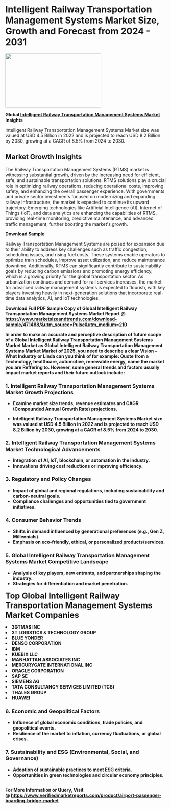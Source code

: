 <H1>Intelligent Railway Transportation Management Systems Market Size, Growth and Forecast from 2024 - 2031</H1><img class="aligncenter size-medium wp-image-584254" src="https://thirdeyenews.in/wp-content/uploads/2024/09/Global-Market-Research-300x168.jpeg" alt="" width="300" height="168" /><p><strong>Global&nbsp;<a href="https://www.marketsizeandtrends.com/download-sample/471488/&amp;utm_source=Pulse&amp;utm_medium=210">Intelligent Railway Transportation Management Systems Market</a> Insights</strong></p><p>Intelligent Railway Transportation Management Systems Market size was valued at USD 4.5 Billion in 2022 and is projected to reach USD 8.2 Billion by 2030, growing at a CAGR of 8.5% from 2024 to 2030.</p><p><h2>Market Growth Insights</h2> <p>The Railway Transportation Management Systems (RTMS) market is witnessing substantial growth, driven by the increasing need for efficient, safe, and sustainable transportation solutions. RTMS solutions play a crucial role in optimizing railway operations, reducing operational costs, improving safety, and enhancing the overall passenger experience. With governments and private sector investments focused on modernizing and expanding railway infrastructure, the market is expected to continue its upward trajectory. Emerging technologies like Artificial Intelligence (AI), Internet of Things (IoT), and data analytics are enhancing the capabilities of RTMS, providing real-time monitoring, predictive maintenance, and advanced traffic management, further boosting the market's growth.</p> <p><strong>Download Sample</strong></p> <p>Railway Transportation Management Systems are poised for expansion due to their ability to address key challenges such as traffic congestion, scheduling issues, and rising fuel costs. These systems enable operators to optimize train schedules, improve asset utilization, and reduce maintenance downtime. Additionally, RTMS can significantly contribute to sustainability goals by reducing carbon emissions and promoting energy efficiency, which is a growing priority for the global transportation sector. As urbanization continues and demand for rail services increases, the market for advanced railway management systems is expected to flourish, with key players investing heavily in next-generation solutions that incorporate real-time data analytics, AI, and IoT technologies.</p> <p><strong></p><p><span class=""><strong>Download Full PDF Sample Copy of Global Intelligent Railway Transportation Management Systems Market Report</strong> @ <a href="https://www.marketsizeandtrends.com/download-sample/471488/&amp;utm_source=Pulse&amp;utm_medium=210" target="_blank">https://www.marketsizeandtrends.com/download-sample/471488/&amp;utm_source=Pulse&amp;utm_medium=210</a></span></p><p>In order to make an accurate and perceptive description of future scope of a Global&nbsp;Intelligent Railway Transportation Management Systems Market Market as Global&nbsp;Intelligent Railway Transportation Management Systems Market Market of 2025, you need to describe a clear Vision &ndash; What Industry or Linda can you think of for example: Quote from a Technology, healthcare, automotive, renewable energy, name the market you are Reffering to. However, some general trends and factors usually impact market reports and their future outlook include:</p><h3>1.&nbsp;<strong>Intelligent Railway Transportation Management Systems Market Growth Projections</strong></h3><ul><li>Examine market size trends, revenue estimates and CAGR (Compounded Annual Growth Rate) projections.</li><li><p>Intelligent Railway Transportation Management Systems Market size was valued at USD 4.5 Billion in 2022 and is projected to reach USD 8.2 Billion by 2030, growing at a CAGR of 8.5% from 2024 to 2030.</p></li></ul><h3>2.&nbsp;<strong>Intelligent Railway Transportation Management Systems Market Technological Advancements</strong></h3><ul><li>Integration of AI, IoT, blockchain, or automation in the industry.</li><li>Innovations driving cost reductions or improving efficiency.</li></ul><h3>3.&nbsp;<strong>Regulatory and Policy Changes</strong></h3><ul><li>Impact of global and regional regulations, including sustainability and carbon-neutral goals.</li><li>Compliance challenges and opportunities tied to government initiatives.</li></ul><h3>4.&nbsp;<strong>Consumer Behavior Trends</strong></h3><ul><li>Shifts in demand influenced by generational preferences (e.g., Gen Z, Millennials).</li><li>Emphasis on eco-friendly, ethical, or personalized products/services.</li></ul><h3>5.&nbsp;<strong>Global Intelligent Railway Transportation Management Systems Market Competitive Landscape</strong></h3><ul><li>Analysis of key players, new entrants, and partnerships shaping the industry.</li><li>Strategies for differentiation and market penetration.</li></ul><p data-pm-slice="1 1 []"><span style="color: inherit; font-family: inherit; font-size: 25px;">Top Global Intelligent Railway Transportation Management Systems Market Companies</span></p><div class="" data-test-id=""><p><li>3GTMAS INC</li><li> 3T LOGISTICS & TECHNOLOGY GROUP</li><li> BLUE YONDER</li><li> DENSO CORPORATION</li><li> IBM</li><li> KUEBIX LLC</li><li> MANHATTAN ASSOCIATES INC</li><li> MERCURYGATE INTERNATIONAL INC</li><li> ORACLE CORPORATION</li><li> SAP SE</li><li> SIEMENS AG</li><li> TATA CONSULTANCY SERVICES LIMITED (TCS)</li><li> THALES GROUP</li><li> HUAWEI</li></p></div><h3>6.&nbsp;<strong>Economic and Geopolitical Factors</strong></h3><ul><li>Influence of global economic conditions, trade policies, and geopolitical events.</li><li>Resilience of the market to inflation, currency fluctuations, or global crises.</li></ul><h3>7.&nbsp;<strong>Sustainability and ESG (Environmental, Social, and Governance)</strong></h3><ul><li>Adoption of sustainable practices to meet ESG criteria.</li><li>Opportunities in green technologies and circular economy principles.</li></ul><h2><strong style="font-size: 14px;">For More Information or Query, Visit @&nbsp;</strong><a style="background-color: #ffffff; font-size: 14px;" href="https://www.marketsizeandtrends.com/report/intelligent-railway-transportation-management-systems-market/" target="_blank">https://www.verifiedmarketreports.com/product/airport-passenger-boarding-bridge-market</a></h2>
